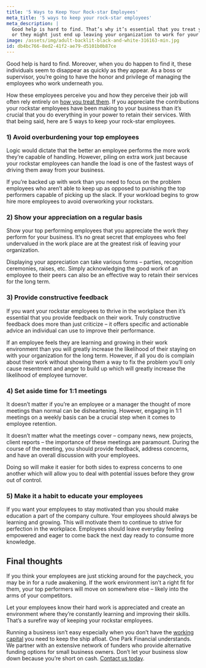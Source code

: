 ```yaml
---
title: '5 Ways to Keep Your Rock-star Employees'
meta_title: '5 ways to keep your rock-star employees'
meta_description: |
  Good help is hard to find. That’s why it’s essential that you treat your rockstar employees right
  or they might just end up leaving your organization to work for your competitors!
image: /assets/img/adult-backlit-black-and-white-316163-min.jpg
id: db4bc766-8ed2-41f2-ae79-d5101b0b87ce
---
```

Good help is hard to find. Moreover, when you do happen to find it, these individuals seem to
disappear as quickly as they appear. As a boss or supervisor, you’re going to have the honor and
privilege of managing the employees who work underneath you.

How these employees perceive you and how they perceive their job will often rely entirely on
[how you treat them](https://www.oneparkfinancial.com/blog/business-owner-deserve-vacation). If you appreciate the contributions your rockstar employees have been
making to your business than it’s crucial that you do everything in your power to retain their
services. With that being said, here are 5 ways to keep your rock-star employees.

### 1) Avoid overburdening your top employees

Logic would dictate that the better an employee performs the more work they’re capable of
handling. However, piling on extra work just because your rockstar employees can handle the
load is one of the fastest ways of driving them away from your business.

If you’re backed up with work than you need to focus on the problem employees who aren’t able
to keep up as opposed to punishing the top performers capable of picking up the slack. If your
workload begins to grow hire more employees to avoid overworking your rockstars.

### 2) Show your appreciation on a regular basis

Show your top performing employees that you appreciate the work they perform for your
business. It’s no great secret that employees who feel undervalued in the work place are at the
greatest risk of leaving your organization.

Displaying your appreciation can take various forms – parties, recognition ceremonies, raises,
etc. Simply acknowledging the good work of an employee to their peers can also be an effective
way to retain their services for the long term.

### 3) Provide constructive feedback

If you want your rockstar employees to thrive in the workplace then it’s essential that you
provide feedback on their work. Truly constructive feedback does more than just criticize – it
offers specific and actionable advice an individual can use to improve their performance.

If an employee feels they are learning and growing in their work environment than you will
greatly increase the likelihood of their staying on with your organization for the long term.
However, if all you do is complain about their work without showing them a way to fix the
problem you’ll only cause resentment and anger to build up which will greatly increase the
likelihood of employee turnover.

### 4) Set aside time for 1:1 meetings

It doesn’t matter if you’re an employee or a manager the thought of more meetings than normal
can be disheartening. However, engaging in 1:1 meetings on a weekly basis can be a crucial step
when it comes to employee retention.

It doesn’t matter what the meetings cover – company news, new projects, client reports – the
importance of these meetings are paramount. During the course of the meeting, you should
provide feedback, address concerns, and have an overall discussion with your employees.

Doing so will make it easier for both sides to express concerns to one another which will allow
you to deal with potential issues before they grow out of control.

### 5) Make it a habit to educate your employees

If you want your employees to stay motivated than you should make education a part of the
company culture. Your employees should always be learning and growing. This will motivate
them to continue to strive for perfection in the workplace. Employees should leave everyday
feeling empowered and eager to come back the next day ready to consume more knowledge.

## Final thoughts

If you think your employees are just sticking around for the paycheck, you may be in for a rude
awakening. If the work environment isn’t a right fit for them, your top performers will move on
somewhere else – likely into the arms of your competitors.

Let your employees know their hard work is appreciated and create an environment where
they’re constantly learning and improving their skills. That’s a surefire way of keeping your
rockstar employees.

Running a business isn’t easy especially when you don’t have the [working capital](https://www.oneparkfinancial.com/pre-qualification) you need to
keep the ship afloat. One Park Financial understands. We partner with an extensive network of
funders who provide alternative funding options for small business owners. Don’t let your
business slow down because you’re short on cash. [Contact us today](https://www.oneparkfinancial.com/).